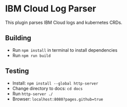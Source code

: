 # IBM Cloud Log Parser

This plugin parses IBM Cloud logs and kubernetes CRDs.

## Building

- Run `npm install` in terminal to install dependencies
- Run `npm run build`

## Testing

- Install: `npm install --global http-server`
- Change directory to docs: `cd docs`
- Run `http-server ./`
- Browser: `localhost:8080?pages.github=true`
